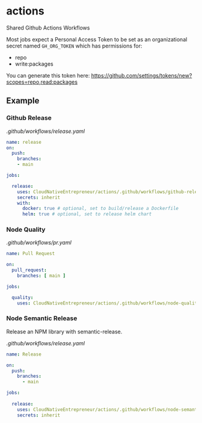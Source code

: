 # actions

Shared Github Actions Workflows

Most jobs expect a Personal Access Token to be set as an organizational secret named `GH_ORG_TOKEN` which has permissions for:
* repo
* write:packages

You can generate this token here: https://github.com/settings/tokens/new?scopes=repo,read:packages

## Example

### Github Release

*.github/workflows/release.yaml*
```yaml
name: release
on:
  push:
    branches:
    - main

jobs:

  release:
    uses: CloudNativeEntrepreneur/actions/.github/workflows/github-release.yaml@main
    secrets: inherit
    with:
      docker: true # optional, set to build/release a Dockerfile
      helm: true # optional, set to release helm chart
```

### Node Quality

*.github/workflows/pr.yaml*
```yaml
name: Pull Request

on:
  pull_request:
    branches: [ main ]

jobs:

  quality:
    uses: CloudNativeEntrepreneur/actions/.github/workflows/node-quality.yaml@main
```

### Node Semantic Release

Release an NPM library with semantic-release.

*.github/workflows/release.yaml*
```yaml
name: Release

on:
  push:
    branches:
      - main

jobs:
  
  release:
    uses: CloudNativeEntrepreneur/actions/.github/workflows/node-semantic-release.yaml@main
    secrets: inherit
```

